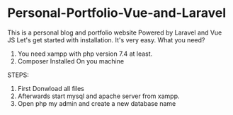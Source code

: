 # Personal-Portfolio-Vue-and-Laravel
This is a personal blog and portfolio website Powered by Laravel and Vue JS
Let's get started with installation. It's very easy. What you need?
1. You need xampp with php version 7.4 at least.
2. Composer Installed On you machine

STEPS: 
1. First Donwload all files
2. Afterwards start mysql and apache server from xampp.
3. Open php my admin and create a new database name
